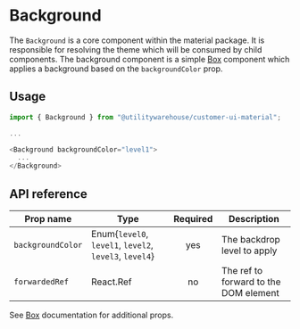 # Background

The `Background` is a core component within the material package. It is responsible for resolving the theme which will be consumed by child components. The background component is a simple [Box](https://next.material-ui.com/components/box/#main-content) component which applies a background based on the `backgroundColor` prop.

## Usage

```TypeScript
import { Background } from "@utilitywarehouse/customer-ui-material";

...

<Background backgroundColor="level1">
  ...
</Background>

```

## API reference

| Prop name | Type | Required | Description |
| --------- | ---- |:--------:| ----------- |
| `backgroundColor` | Enum{`level0`, `level1`, `level2`, `level3`, `level4`} | yes | The backdrop level to apply |
| `forwardedRef` | React.Ref<HTMLDivElement> | no | The ref to forward to the DOM element |

See [Box](https://next.material-ui.com/components/box/#main-content) documentation for additional props.
